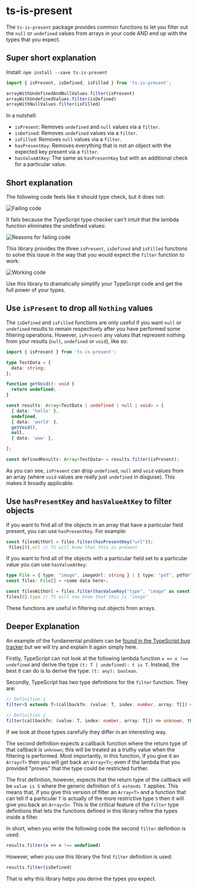 # ts-is-present

The `ts-is-present` package provides common functions to let you filter out the `null` or `undefined`
values from arrays in your code AND end up with the types that you expect.

## Super short explanation

Install: `npm install --save ts-is-present`

``` typescript
import { isPresent, isDefined, isFilled } from 'ts-is-present';

arrayWithUndefinedAndNullValues.filter(isPresent)
arrayWithUndefinedValues.filter(isDefined)
arrayWithNullValues.filter(isFilled)
```

In a nutshell:

 - `isPresent`: Removes `undefined` and `null` values via a `filter`.
 - `isDefined`: Removes `undefined` values via a `filter`.
 - `isFilled`: Removes `null` values via a `filter`.
 - `hasPresentKey`: Removes everything that is not an object with the expected key present via a `filter`.
 - `hasValueAtKey`: The same as `hasPresentKey` but with an additional check for a particular value. 

## Short explanation

The following code feels like it should type check, but it does not:

![Failing code](https://i.imgur.com/d8EBtg6.png)

It fails because the TypeScript type checker can't intuit that the lambda function eliminates the undefined values:

![Reasons for failing code](https://i.imgur.com/32biELe.png)

This library provides the three `isPresent`, `isDefined` and `isFilled` functions to solve this issue in the way that you would
expect the `filter` function to work:

![Working code](https://i.imgur.com/WqgHTrU.png)

Use this library to dramatically simplify your TypeScript code and get the full power of your types.

## Use `isPresent` to drop all `Nothing` values

The `isDefined` and `isFilled` functions are only useful if you want `null` or `undefined` results to remain respectively
after you have performed some filtering operations. However, `isPresent` any values that represent nothing
from your results (`null`, `undefined` or `void`), like so:

``` typescript
import { isPresent } from 'ts-is-present';

type TestData = {
  data: string;
};

function getVoid(): void {
  return undefined;
}

const results: Array<TestData | undefined | null | void> = [
  { data: 'hello' },
  undefined,
  { data: 'world' },
  getVoid(),
  null,
  { data: 'wow' },

];

const definedResults: Array<TestData> = results.filter(isPresent);
```

As you can see, `isPresent` can drop `undefined`, `null` and `void` values from an array (where `void` values are
really just `undefined` in disguise). This makes it broadly applicable.

## Use `hasPresentKey` and `hasValueAtKey` to filter objects

If you want to find all of the objects in an array that have a particular field present, you can use `hasPresentKey`. For example:

``` typescript
const filesWithUrl = files.filter(hasPresentKey("url"));
 files[0].url // TS will know that this is present
```

If you want to find all of the objects with a particular field set to a particular value you can use `hasValueAtKey`:

``` typescript
type File = { type: "image", imageUrl: string } | { type: "pdf", pdfUrl: string };
const files: File[] = <some data here>;

const filesWithUrl = files.filter(hasValueKey("type", "image" as const));
files[0].type // TS will now know that this is "image"
```

These functions are useful in filtering out objects from arrays.

## Deeper Explanation

An example of the fundamental problem can be [found in the TypeScript bug tracker](https://github.com/microsoft/TypeScript/issues/16069) 
but we will try and explain it again simply here.

Firstly, TypeScript can not look at the following 
lambda function `x => x !== undefined` and derive the type `(t: T | undefined): t is T`. 
Instead, the best it can do is to derive the type: `(t: any): boolean`.

Secondly, TypeScript has two type definitions for the `filter` function. They are:

``` typescript
// Definition 1
filter<S extends T>(callbackfn: (value: T, index: number, array: T[]) => value is S, thisArg?: any): S[];
    
// Definition 2
filter(callbackfn: (value: T, index: number, array: T[]) => unknown, thisArg?: any): T[];
```

If we look at those types carefully they differ in an interesting way. 

The second definition expects a callback function where the return type of that callback is `unknown`; 
this will be treated as a truthy value when the filtering is performed. Most importantly, in this 
function, if you give it an `Array<T>` then you will get back an `Array<T>`; even if the lambda 
that you provided "proves" that the type could be restricted further.

The first definition, however, expects that the return type of the callback will be `value is S` 
where the generic definition of `S extends T` applies. This means that, if you give this version of 
filter an `Array<T>` and a function that can tell if a particular `T` is actually of the more restrictive 
type `S` then it will give you back an `Array<S>`. This is the critical feature of the `filter` type definitions
that lets the functions defined in this library refine the types inside a filter.

In short, when you write the following code the second `filter` definition is used:

``` typescript
results.filter(x => x !== undefined)
```

However, when you use this library the first `filter` definition is used:

``` typescript
results.filter(isDefined)
```

That is why this library helps you derive the types you expect.

